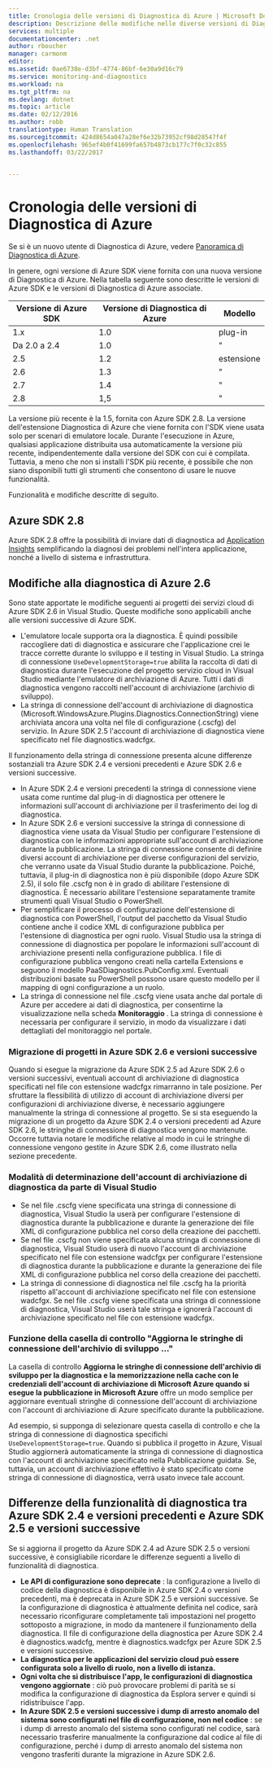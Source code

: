 ```yaml
---
title: Cronologia delle versioni di Diagnostica di Azure | Microsoft Docs
description: Descrizione delle modifiche nelle diverse versioni di Diagnostica di Azure fornite con le diverse versioni di Microsoft Azure SDK.
services: multiple
documentationcenter: .net
author: rboucher
manager: carmonm
editor: 
ms.assetid: 0ae6738e-d3bf-4774-86bf-6e30a9d16c79
ms.service: monitoring-and-diagnostics
ms.workload: na
ms.tgt_pltfrm: na
ms.devlang: dotnet
ms.topic: article
ms.date: 02/12/2016
ms.author: robb
translationtype: Human Translation
ms.sourcegitcommit: 424d8654a047a28ef6e32b73952cf98d28547f4f
ms.openlocfilehash: 965ef4b0f41699fa657b4873cb177c7f0c32c855
ms.lasthandoff: 03/22/2017


---
```

# <a name="microsoft-azure-diagnostics-version-history"></a>Cronologia delle versioni di Diagnostica di Azure
Se si è un nuovo utente di Diagnostica di Azure, vedere [Panoramica di Diagnostica di Azure](azure-diagnostics.md).

In genere, ogni versione di Azure SDK viene fornita con una nuova versione di Diagnostica di Azure. Nella tabella seguente sono descritte le versioni di Azure SDK e le versioni di Diagnostica di Azure associate.

| Versione di Azure SDK | Versione di Diagnostica di Azure | Modello |
| --- | --- | --- |
| 1.x |1.0 |plug-in |
| Da 2.0 a 2.4 |1.0 |" |
| 2.5 |1.2 |estensione |
| 2.6 |1.3 |" |
| 2.7 |1.4 |" |
| 2.8 |1,5 |" |

La versione più recente è la 1.5, fornita con Azure SDK 2.8. La versione dell'estensione Diagnostica di Azure che viene fornita con l'SDK viene usata solo per scenari di emulatore locale. Durante l'esecuzione in Azure, qualsiasi applicazione distribuita usa automaticamente la versione più recente, indipendentemente dalla versione del SDK con cui è compilata. Tuttavia, a meno che non si installi l'SDK più recente, è possibile che non siano disponibili tutti gli strumenti che consentono di usare le nuove funzionalità.

Funzionalità e modifiche descritte di seguito.

## <a name="azure-sdk-28"></a>Azure SDK 2.8
Azure SDK 2.8 offre la possibilità di inviare dati di diagnostica ad [Application Insights](../application-insights/app-insights-cloudservices.md) semplificando la diagnosi dei problemi nell'intera applicazione, nonché a livello di sistema e infrastruttura.

## <a name="azure-26-diagnostics-changes"></a>Modifiche alla diagnostica di Azure 2.6
Sono state apportate le modifiche seguenti ai progetti dei servizi cloud di Azure SDK 2.6 in Visual Studio. Queste modifiche sono applicabili anche alle versioni successive di Azure SDK.

* L'emulatore locale supporta ora la diagnostica. È quindi possibile raccogliere dati di diagnostica e assicurare che l'applicazione crei le tracce corrette durante lo sviluppo e il testing in Visual Studio. La stringa di connessione `UseDevelopmentStorage=true` abilita la raccolta di dati di diagnostica durante l'esecuzione del progetto servizio cloud in Visual Studio mediante l'emulatore di archiviazione di Azure. Tutti i dati di diagnostica vengono raccolti nell'account di archiviazione (archivio di sviluppo).
* La stringa di connessione dell'account di archiviazione di diagnostica (Microsoft.WindowsAzure.Plugins.Diagnostics.ConnectionString) viene archiviata ancora una volta nel file di configurazione (.cscfg) del servizio. In Azure SDK 2.5 l'account di archiviazione di diagnostica viene specificato nel file diagnostics.wadcfgx.

Il funzionamento della stringa di connessione presenta alcune differenze sostanziali tra Azure SDK 2.4 e versioni precedenti e Azure SDK 2.6 e versioni successive.

* In Azure SDK 2.4 e versioni precedenti la stringa di connessione viene usata come runtime dal plug-in di diagnostica per ottenere le informazioni sull'account di archiviazione per il trasferimento dei log di diagnostica.
* In Azure SDK 2.6 e versioni successive la stringa di connessione di diagnostica viene usata da Visual Studio per configurare l'estensione di diagnostica con le informazioni appropriate sull'account di archiviazione durante la pubblicazione. La stringa di connessione consente di definire diversi account di archiviazione per diverse configurazioni del servizio, che verranno usate da Visual Studio durante la pubblicazione. Poiché, tuttavia, il plug-in di diagnostica non è più disponibile (dopo Azure SDK 2.5), il solo file .cscfg non è in grado di abilitare l'estensione di diagnostica. È necessario abilitare l'estensione separatamente tramite strumenti quali Visual Studio o PowerShell.
* Per semplificare il processo di configurazione dell'estensione di diagnostica con PowerShell, l'output del pacchetto da Visual Studio contiene anche il codice XML di configurazione pubblica per l'estensione di diagnostica per ogni ruolo. Visual Studio usa la stringa di connessione di diagnostica per popolare le informazioni sull'account di archiviazione presenti nella configurazione pubblica. I file di configurazione pubblica vengono creati nella cartella Extensions e seguono il modello PaaSDiagnostics<RoleName>.PubConfig.xml. Eventuali distribuzioni basate su PowerShell possono usare questo modello per il mapping di ogni configurazione a un ruolo.
* La stringa di connessione nel file .cscfg viene usata anche dal portale di Azure per accedere ai dati di diagnostica, per consentirne la visualizzazione nella scheda **Monitoraggio** . La stringa di connessione è necessaria per configurare il servizio, in modo da visualizzare i dati dettagliati del monitoraggio nel portale.

### <a name="migrating-projects-to-azure-sdk-26-and-later"></a>Migrazione di progetti in Azure SDK 2.6 e versioni successive
Quando si esegue la migrazione da Azure SDK 2.5 ad Azure SDK 2.6 o versioni successivi, eventuali account di archiviazione di diagnostica specificati nel file con estensione wadcfgx rimarranno in tale posizione. Per sfruttare la flessibilità di utilizzo di account di archiviazione diversi per configurazioni di archiviazione diverse, è necessario aggiungere manualmente la stringa di connessione al progetto. Se si sta eseguendo la migrazione di un progetto da Azure SDK 2.4 o versioni precedenti ad Azure SDK 2.6, le stringhe di connessione di diagnostica vengono mantenute. Occorre tuttavia notare le modifiche relative al modo in cui le stringhe di connessione vengono gestite in Azure SDK 2.6, come illustrato nella sezione precedente.

### <a name="how-visual-studio-determines-the-diagnostics-storage-account"></a>Modalità di determinazione dell'account di archiviazione di diagnostica da parte di Visual Studio
* Se nel file .cscfg viene specificata una stringa di connessione di diagnostica, Visual Studio la userà per configurare l'estensione di diagnostica durante la pubblicazione e durante la generazione dei file XML di configurazione pubblica nel corso della creazione dei pacchetti.
* Se nel file .cscfg non viene specificata alcuna stringa di connessione di diagnostica, Visual Studio userà di nuovo l'account di archiviazione specificato nel file con estensione wadcfgx per configurare l'estensione di diagnostica durante la pubblicazione e durante la generazione dei file XML di configurazione pubblica nel corso della creazione dei pacchetti.
* La stringa di connessione di diagnostica nel file .cscfg ha la priorità rispetto all'account di archiviazione specificato nel file con estensione wadcfgx. Se nel file .cscfg viene specificata una stringa di connessione di diagnostica, Visual Studio userà tale stringa e ignorerà l'account di archiviazione specificato nel file con estensione wadcfgx.

### <a name="what-does-the-update-development-storage-connection-strings-checkbox-do"></a>Funzione della casella di controllo "Aggiorna le stringhe di connessione dell'archivio di sviluppo …"
La casella di controllo **Aggiorna le stringhe di connessione dell'archivio di sviluppo per la diagnostica e la memorizzazione nella cache con le credenziali dell'account di archiviazione di Microsoft Azure quando si esegue la pubblicazione in Microsoft Azure** offre un modo semplice per aggiornare eventuali stringhe di connessione dell'account di archiviazione con l'account di archiviazione di Azure specificato durante la pubblicazione.

Ad esempio, si supponga di selezionare questa casella di controllo e che la stringa di connessione di diagnostica specifichi `UseDevelopmentStorage=true`. Quando si pubblica il progetto in Azure, Visual Studio aggiornerà automaticamente la stringa di connessione di diagnostica con l'account di archiviazione specificato nella Pubblicazione guidata. Se, tuttavia, un account di archiviazione effettivo è stato specificato come stringa di connessione di diagnostica, verrà usato invece tale account.

## <a name="diagnostics-functionality-differences-between-azure-sdk-24-and-earlier-and-azure-sdk-25-and-later"></a>Differenze della funzionalità di diagnostica tra Azure SDK 2.4 e versioni precedenti e Azure SDK 2.5 e versioni successive
Se si aggiorna il progetto da Azure SDK 2.4 ad Azure SDK 2.5 o versioni successive, è consigliabile ricordare le differenze seguenti a livello di funzionalità di diagnostica.

* **Le API di configurazione sono deprecate** : la configurazione a livello di codice della diagnostica è disponibile in Azure SDK 2.4 o versioni precedenti, ma è deprecata in Azure SDK 2.5 e versioni successive. Se la configurazione di diagnostica è attualmente definita nel codice, sarà necessario riconfigurare completamente tali impostazioni nel progetto sottoposto a migrazione, in modo da mantenere il funzionamento della diagnostica. Il file di configurazione della diagnostica per Azure SDK 2.4 è diagnostics.wadcfg, mentre è diagnostics.wadcfgx per Azure SDK 2.5 e versioni successive.
* **La diagnostica per le applicazioni del servizio cloud può essere configurata solo a livello di ruolo, non a livello di istanza.**
* **Ogni volta che si distribuisce l'app, le configurazioni di diagnostica vengono aggiornate** : ciò può provocare problemi di parità se si modifica la configurazione di diagnostica da Esplora server e quindi si ridistribuisce l'app.
* **In Azure SDK 2.5 e versioni successive i dump di arresto anomalo del sistema sono configurati nel file di configurazione, non nel codice** : se i dump di arresto anomalo del sistema sono configurati nel codice, sarà necessario trasferire manualmente la configurazione dal codice al file di configurazione, perché i dump di arresto anomalo del sistema non vengono trasferiti durante la migrazione in Azure SDK 2.6.

